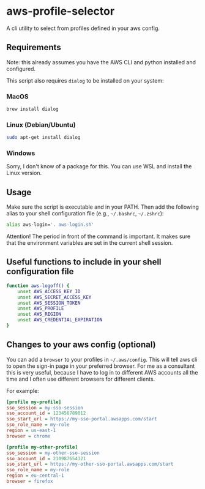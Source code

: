 # aws-profile-selector

A cli utility to select from profiles defined in your aws config.

## Requirements

Note: this already assumes you have the AWS CLI and python installed and configured.

This script also requires `dialog` to be installed on your system:
### MacOS

```bash
brew install dialog
```

### Linux (Debian/Ubuntu)

```bash
sudo apt-get install dialog
```

### Windows

Sorry, I don't know of a package for this. You can use WSL and install the Linux version.

## Usage

Make sure the script is executable and in your PATH.
Then add the following alias to your shell configuration file (e.g., `~/.bashrc`, `~/.zshrc`):

```bash
alias aws-login='. aws-login.sh'
```

Attention! The period in front of the command is important. It makes sure that the environment variables are set in the
current shell session.

## Useful functions to include in your shell configuration file

```bash
function aws-logoff() {
    unset AWS_ACCESS_KEY_ID
    unset AWS_SECRET_ACCESS_KEY
    unset AWS_SESSION_TOKEN
    unset AWS_PROFILE
    unset AWS_REGION
    unset AWS_CREDENTIAL_EXPIRATION
}
```

## Changes to your aws config (optional)

You can add a `browser` to your profiles in `~/.aws/config`. This will tell aws cli to open the sign-in page in your
preferred browser.
For me as a consultant this is very useful, because I have to log in to different AWS accounts all the time and I often
use different browsers for different clients.

For example:

```ini
[profile my-profile]
sso_session = my-sso-session
sso_account_id = 123456789012
sso_start_url = https://my-sso-portal.awsapps.com/start
sso_role_name = my-role
region = us-east-1
browser = chrome

[profile my-other-profile]
sso_session = my-other-sso-session
sso_account_id = 210987654321
sso_start_url = https://my-other-sso-portal.awsapps.com/start
sso_role_name = my-role
region = eu-central-1
browser = firefox
```

